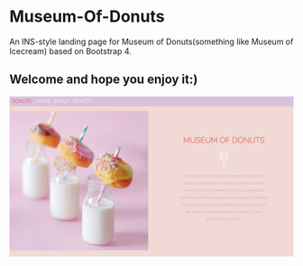 # Museum-Of-Donuts
An INS-style landing page for Museum of Donuts(something like Museum of Icecream) based on Bootstrap 4. <br>
## Welcome and hope you enjoy it:)

![image](imgs/landingPage.png)
